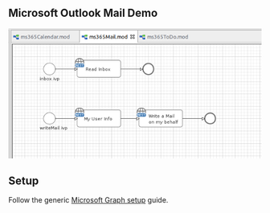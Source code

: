 
## Microsoft Outlook Mail Demo

![demo-mail](../doc/img/demo_mail.png)

## Setup

Follow the generic [Microsoft Graph setup](../msgraph/README.md) guide.
